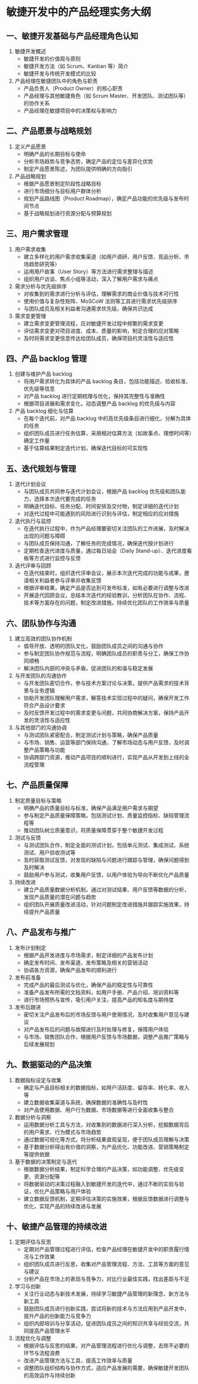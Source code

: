 # 敏捷开发中的产品经理实务大纲

## 一、敏捷开发基础与产品经理角色认知
1. 敏捷开发概述
    - 敏捷开发的价值观与原则
    - 敏捷开发方法（如 Scrum、Kanban 等）简介
    - 敏捷开发与传统开发模式的比较
2. 产品经理在敏捷团队中的角色与职责
    - 产品负责人（Product Owner）的核心职责
    - 产品经理与其他敏捷角色（如 Scrum Master、开发团队、测试团队等）的协作关系
    - 产品经理在敏捷项目中的决策权与影响力

## 二、产品愿景与战略规划
1. 定义产品愿景
    - 明确产品的长期目标与使命
    - 分析市场趋势与竞争态势，确定产品的定位与差异化优势
    - 制定产品愿景陈述，为团队提供明确的方向指引
2. 产品战略规划
    - 根据产品愿景制定阶段性战略目标
    - 进行市场细分与目标用户群体分析
    - 规划产品路线图（Product Roadmap），确定产品功能的优先级与发布时间节点
    - 基于战略规划进行资源分配与预算规划

## 三、用户需求管理
1. 用户需求收集
    - 建立多样化的用户需求收集渠道（如用户调研、用户反馈、竞品分析、市场趋势研究等）
    - 运用用户故事（User Story）等方法进行需求整理与描述
    - 组织用户访谈、焦点小组等活动，深入了解用户需求与痛点
2. 需求分析与优先级排序
    - 对收集到的需求进行分析与评估，理解需求的商业价值与技术可行性
    - 使用价值与复杂性矩阵、MoSCoW 法则等工具进行需求优先级排序
    - 与团队成员及相关利益者沟通需求优先级，确保共识达成
3. 需求变更管理
    - 建立需求变更管理流程，应对敏捷开发过程中频繁的需求变更
    - 评估需求变更对项目进度、成本、质量的影响，制定合理的应对策略
    - 及时将需求变更信息传达给团队成员，确保项目的灵活性与适应性

## 四、产品 backlog 管理
1. 创建与维护产品 backlog
    - 将用户需求转化为具体的产品 backlog 条目，包括功能描述、验收标准、优先级等信息
    - 对产品 backlog 进行定期梳理与优化，保持其完整性与准确性
    - 根据项目进展和需求变化，动态调整产品 backlog 的优先级与内容
2. 产品 backlog 细化与估算
    - 在每个迭代前，对产品 backlog 中的高优先级条目进行细化，分解为具体的任务
    - 组织团队成员进行任务估算，采用相对估算方法（如故事点、理想时间等）确定工作量
    - 基于估算结果制定迭代计划，确保迭代目标的可实现性

## 五、迭代规划与管理
1. 迭代计划会议
    - 与团队成员共同参与迭代计划会议，根据产品 backlog 优先级和团队能力，选择本次迭代要完成的任务
    - 明确迭代目标、任务分配、时间安排及交付物，制定详细的迭代计划
    - 对迭代过程中可能遇到的风险进行识别与评估，制定相应的应对措施
2. 迭代执行与监控
    - 在迭代执行过程中，作为产品经理要密切关注团队的工作进展，及时解决出现的问题与障碍
    - 与团队成员保持沟通，了解任务的完成情况，确保迭代按计划进行
    - 定期检查迭代进度与质量，通过每日站会（Daily Stand-up）、迭代进度看板等方式进行监控与反馈
3. 迭代评审与回顾
    - 在迭代结束时，组织迭代评审会议，展示本次迭代完成的功能与成果，邀请相关利益者参与评审并收集反馈
    - 根据评审结果，确定产品是否达到可发布标准，如有必要进行调整与改进
    - 开展迭代回顾会议，总结本次迭代的经验教训，分析团队在协作、流程、技术等方面存在的问题，制定改进措施，持续优化团队的工作效率与质量

## 六、团队协作与沟通
1. 建立高效的团队协作机制
    - 倡导开放、透明的团队文化，鼓励团队成员之间的沟通与协作
    - 参与制定团队协作规范与流程，明确团队成员的职责与分工，确保工作协同顺畅
    - 解决团队内部的冲突与矛盾，促进团队的和谐与稳定发展
2. 与开发团队的沟通协作
    - 与开发团队密切合作，参与技术方案讨论与决策，提供产品需求的技术背景与业务逻辑
    - 协助开发团队理解用户需求，解答技术实现过程中的疑问，确保开发工作符合产品设计要求
    - 及时反馈开发过程中的需求变更与问题，共同协商解决方案，保持产品开发的灵活性与适应性
3. 与其他部门的沟通协调
    - 与测试团队紧密配合，制定测试计划与策略，确保产品质量
    - 与市场、销售、运营等部门保持沟通，了解市场动态与用户反馈，及时调整产品策略与功能
    - 协调跨部门资源，推动产品项目的顺利进行，实现产品从开发到上线的全流程管理

## 七、产品质量保障
1. 制定质量目标与策略
    - 明确产品的质量目标与标准，确保产品满足用户需求与期望
    - 参与制定产品质量保障策略，包括测试计划、质量监控指标、缺陷管理流程等
    - 推动团队树立质量意识，将质量保障贯穿于整个敏捷开发过程
2. 测试与反馈
    - 与测试团队合作，制定全面的测试计划，包括单元测试、集成测试、系统测试、用户验收测试等
    - 及时获取测试反馈，对发现的缺陷与问题进行跟踪与管理，确保问题得到及时解决
    - 鼓励用户参与测试，收集用户反馈，以用户体验为导向不断优化产品质量
3. 持续改进
    - 建立产品质量数据分析机制，通过对测试结果、用户反馈等数据的分析，发现产品质量的潜在问题与趋势
    - 组织团队开展质量改进活动，针对问题制定改进措施并跟踪实施效果，持续提升产品质量

## 八、产品发布与推广
1. 发布计划制定
    - 根据产品开发进度与市场需求，制定详细的产品发布计划
    - 确定发布时间、发布渠道、发布策略及相关的营销活动
    - 协调各方资源，确保产品发布的顺利进行
2. 发布前准备
    - 完成产品的最后测试与优化，确保产品的稳定性与可靠性
    - 准备产品发布所需的文档资料，如用户手册、产品介绍、培训资料等
    - 进行市场预热与宣传，吸引用户关注，提高产品的知名度与期待度
3. 发布后跟进
    - 密切关注产品发布后的市场反馈与用户使用情况，及时收集用户意见与建议
    - 对产品发布后的问题与故障进行及时处理与修复，保障用户体验
    - 与市场、销售团队合作，根据用户反馈与市场数据，调整产品推广策略与后续发展规划

## 九、数据驱动的产品决策
1. 数据指标设定与收集
    - 确定与产品目标相关的数据指标，如用户活跃度、留存率、转化率、收入等
    - 建立数据收集渠道与系统，确保数据的准确性与及时性
    - 对产品使用数据、用户行为数据、市场数据等进行全面收集与整合
2. 数据分析与洞察
    - 运用数据分析工具与方法，对收集到的数据进行深入分析，挖掘数据背后的用户需求、行为模式与市场趋势
    - 通过数据可视化等方式，将分析结果直观呈现，便于团队成员理解与决策
    - 基于数据分析得出有价值的洞察，为产品优化、功能改进、营销策略制定等提供依据
3. 基于数据的决策制定与迭代
    - 根据数据分析结果，制定科学合理的产品决策，如功能调整、优先级变更、资源分配等
    - 将数据驱动的决策过程融入到敏捷开发的迭代中，通过不断的实验与验证，优化产品策略与用户体验
    - 建立数据反馈机制，定期评估决策的实施效果，根据反馈数据进行调整与优化，实现产品的持续改进与发展

## 十、敏捷产品管理的持续改进
1. 定期评估与反思
    - 定期对产品管理过程进行评估，检查产品经理在敏捷开发中的职责履行情况与工作效果
    - 组织团队成员进行反思，收集对产品管理流程、方法、工具等方面的意见与建议
    - 分析产品在市场上的表现与竞争力，对比行业最佳实践，找出差距与不足
2. 学习与创新
    - 关注行业动态与新技术发展，持续学习敏捷产品管理的新理念、新方法与新工具
    - 鼓励团队成员进行创新实践，尝试将新的技术与方法应用到产品开发中，提升产品的创新能力与竞争力
    - 组织内部培训与分享活动，促进团队成员之间的知识共享与经验交流，共同提高产品管理水平
3. 流程优化与调整
    - 根据评估与反思的结果，对产品管理流程进行优化与调整，去除不必要的环节与流程浪费
    - 改进产品管理方法与工具，提高工作效率与质量
    - 调整团队组织结构与协作方式，适应产品发展的需要，确保敏捷开发团队的高效运作与持续创新
